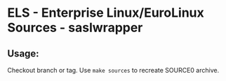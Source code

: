 # ELS - Enterprise Linux/EuroLinux Sources - saslwrapper
 
## Usage:
  Checkout branch or tag. Use `make sources` to recreate  SOURCE0 archive.
